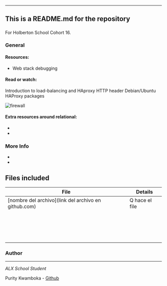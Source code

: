 #
***
## This is a README.md for the repository
###

For Holberton School
Cohort 16.

### General

#### Resources:
* Web stack debugging
#### Read or watch:
Introduction to load-balancing and HAproxy
HTTP header
Debian/Ubuntu HAProxy packages

![firewall](https://s3.amazonaws.com/intranet-projects-files/holbertonschool-sysadmin_devops/284/V1HjQ1Y.png)

#### Extra resources around relational:

*
*

### More Info

*
*

## Files included

| File                 | Details                                    |
|--------------------- | ------------------------------------------ |
| [nombre del archivo](link del archivo en github.com) |  Q hace el file       |
| []() |	       |
| []() |	       |
| []() |	       |
| []() |	       |
| []() |	       |
| []() |	       |
| []() |	       |
| []() |	       |
| []() |	       |
| []() |	       |
| []() |	       |
| []() |	       |
| []() |	       |
| []() |	       |
| []() |	       |
| []() |	       |
| []() |	       |


### Author
***
*ALX School Student*

Purity Kwamboka  - [Github](https://github.com/kwamboka3)
